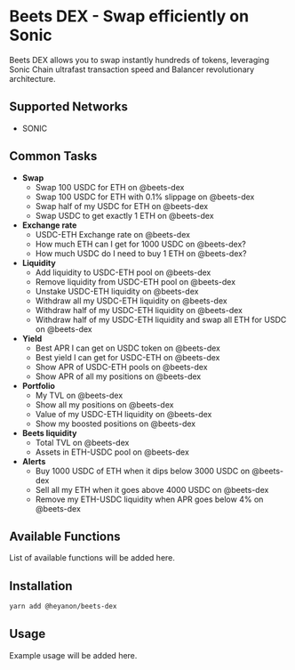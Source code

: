 # Beets DEX - Swap efficiently on Sonic

Beets DEX allows you to swap instantly hundreds of tokens, leveraging Sonic Chain ultrafast transaction speed and Balancer revolutionary architecture.

## Supported Networks

- SONIC

## Common Tasks

- **Swap**
    - Swap 100 USDC for ETH on @beets-dex
    - Swap 100 USDC for ETH with 0.1% slippage on @beets-dex
    - Swap half of my USDC for ETH on @beets-dex
    - Swap USDC to get exactly 1 ETH on @beets-dex
- **Exchange rate**
    - USDC-ETH Exchange rate on @beets-dex
    - How much ETH can I get for 1000 USDC on @beets-dex?
    - How much USDC do I need to buy 1 ETH on @beets-dex?
- **Liquidity**
    - Add liquidity to USDC-ETH pool on @beets-dex
    - Remove liquidity from USDC-ETH pool on @beets-dex
    - Unstake USDC-ETH liquidity on @beets-dex
    - Withdraw all my USDC-ETH liquidity on @beets-dex
    - Withdraw half of my USDC-ETH liquidity on @beets-dex
    - Withdraw half of my USDC-ETH liquidity and swap all ETH for USDC on @beets-dex
- **Yield**
    - Best APR I can get on USDC token on @beets-dex
    - Best yield I can get for USDC-ETH on @beets-dex
    - Show APR of USDC-ETH pools on @beets-dex
    - Show APR of all my positions on @beets-dex
- **Portfolio**
    - My TVL on @beets-dex
    - Show all my positions on @beets-dex
    - Value of my USDC-ETH liquidity on @beets-dex
    - Show my boosted positions on @beets-dex
- **Beets liquidity**
    - Total TVL on @beets-dex
    - Assets in ETH-USDC pool on @beets-dex
- **Alerts**
    - Buy 1000 USDC of ETH when it dips below 3000 USDC on @beets-dex
    - Sell all my ETH when it goes above 4000 USDC on @beets-dex
    - Remove my ETH-USDC liquidity when APR goes below 4% on @beets-dex

## Available Functions

List of available functions will be added here.

## Installation

```bash
yarn add @heyanon/beets-dex
```

## Usage

Example usage will be added here.
